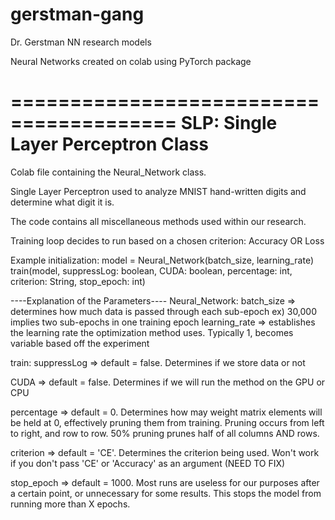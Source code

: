 # gerstman-gang
Dr. Gerstman NN research models

Neural Networks created on colab using PyTorch package

========================================
SLP: Single Layer Perceptron Class
========================================
Colab file containing the Neural_Network 
class.

Single Layer Perceptron used to analyze
MNIST hand-written digits and determine
what digit it is.

The code contains all miscellaneous 
methods used within our research. 

Training loop decides to run based on 
a chosen criterion: Accuracy OR Loss

Example initialization: 
model = Neural_Network(batch_size, learning_rate)
train(model, suppressLog: boolean, CUDA: boolean, percentage: int, criterion: String, stop_epoch: int)

----Explanation of the Parameters----
Neural_Network:
batch_size => determines how much data is passed through each sub-epoch
              ex) 30,000 implies two sub-epochs in one training epoch
learning_rate => establishes the learning rate the optimization method
                 uses. Typically 1, becomes variable based off the experiment

train:
suppressLog => default = false. Determines if we store data or not

CUDA => default = false. Determines if we will run the method on the GPU or CPU

percentage => default = 0. Determines how may weight matrix elements will be held at 0,
              effectively pruning them from training. Pruning occurs from left to right,
              and row to row. 50% pruning prunes half of all columns AND rows.

criterion => default = 'CE'. Determines the criterion being used. Won't work if you don't pass 'CE' or
             'Accuracy' as an argument (NEED TO FIX)
 
stop_epoch => default = 1000. Most runs are useless for our purposes after a certain point, 
             or unnecessary for some results. This stops the model from running more than
             X epochs.
